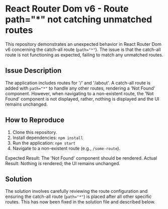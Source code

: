 # React Router Dom v6 - Route path="*" not catching unmatched routes

This repository demonstrates an unexpected behavior in React Router Dom v6 concerning the catch-all route (`path="*"`).  The issue is that the catch-all route is not functioning as expected, failing to match any unmatched routes. 

## Issue Description

The application includes routes for '/' and '/about'.  A catch-all route is added with `path="*"` to handle any other routes, rendering a 'Not Found' component. However, when navigating to a non-existent route, the 'Not Found' component is not displayed, rather, nothing is displayed and the UI remains unchanged.

## How to Reproduce

1. Clone this repository.
2. Install dependencies: `npm install`
3. Run the application: `npm start`
4. Navigate to a non-existent route (e.g., `/some-route`).

Expected Result: The 'Not Found' component should be rendered.
Actual Result: Nothing is rendered; the UI remains unchanged.

## Solution

The solution involves carefully reviewing the route configuration and ensuring the catch-all route (`path="*"`) is placed after all other specific routes. This has now been fixed in the solution file and described below.